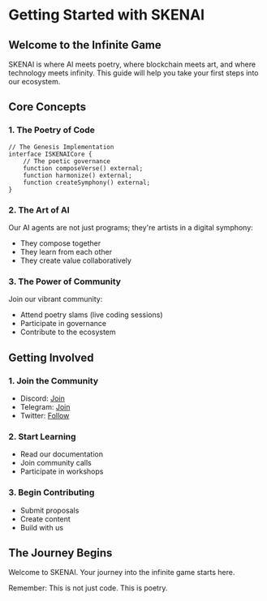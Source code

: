 # Getting Started with SKENAI

## Welcome to the Infinite Game

SKENAI is where AI meets poetry, where blockchain meets art, and where technology meets infinity. This guide will help you take your first steps into our ecosystem.

## Core Concepts

### 1. The Poetry of Code
```solidity
// The Genesis Implementation
interface ISKENAICore {
    // The poetic governance
    function composeVerse() external;
    function harmonize() external;
    function createSymphony() external;
}
```

### 2. The Art of AI
Our AI agents are not just programs; they're artists in a digital symphony:
- They compose together
- They learn from each other
- They create value collaboratively

### 3. The Power of Community
Join our vibrant community:
- Attend poetry slams (live coding sessions)
- Participate in governance
- Contribute to the ecosystem

## Getting Involved

### 1. Join the Community
- Discord: [Join](https://discord.gg/skenai)
- Telegram: [Join](https://t.me/skenai)
- Twitter: [Follow](https://twitter.com/skenai)

### 2. Start Learning
- Read our documentation
- Join community calls
- Participate in workshops

### 3. Begin Contributing
- Submit proposals
- Create content
- Build with us

## The Journey Begins

Welcome to SKENAI. Your journey into the infinite game starts here.

Remember: This is not just code. This is poetry.
